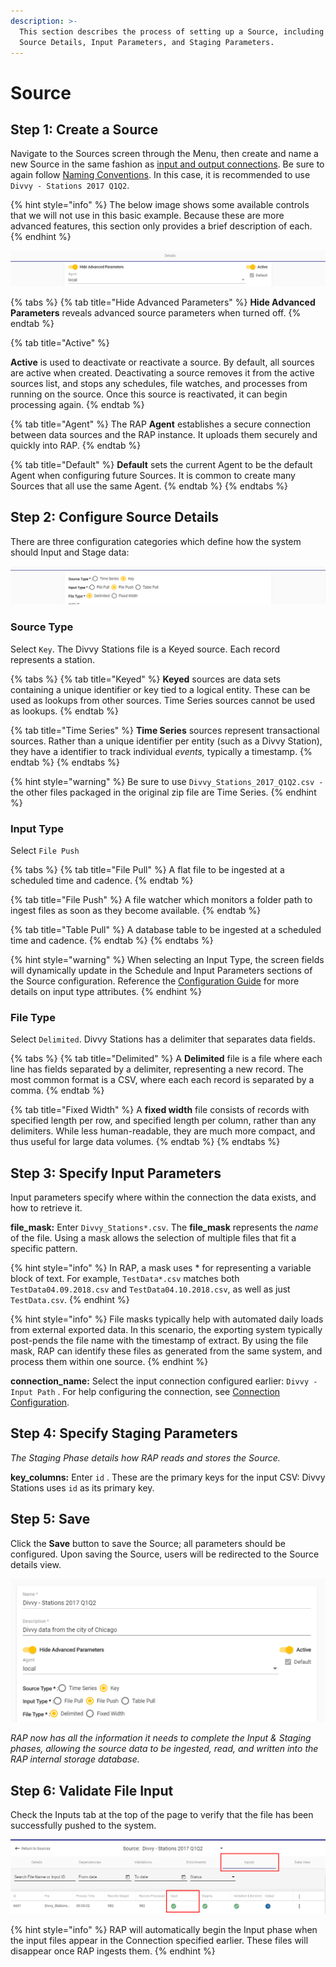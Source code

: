 ```yaml
---
description: >-
  This section describes the process of setting up a Source, including the
  Source Details, Input Parameters, and Staging Parameters.
---
```


# Source

## Step 1: Create a Source

Navigate to the Sources screen through the Menu, then create and name a new Source in the same fashion as [input and output connections](connection.md). Be sure to again follow [Naming Conventions](../../common-use-cases/naming-convention.md#input-type-file-push-and-file-pull). In this case, it is  recommended to use `Divvy - Stations 2017 Q1Q2`.

{% hint style="info" %}
The below image shows some available controls that we will not use in this basic example. Because these are more advanced features, this section only provides a brief description of each.
{% endhint %}

![Extra Options; Leave as-is](../../.gitbook/assets/screenshot_5%20%283%29.png)

{% tabs %}
{% tab title="Hide Advanced Parameters" %}
**Hide Advanced Parameters** reveals advanced source parameters when turned off.
{% endtab %}

{% tab title="Active" %}

**Active** is used to deactivate or reactivate a source. By default, all sources are active when created. Deactivating a source removes it from the active sources list, and stops any schedules, file watches, and processes from running on the source. Once this source is reactivated, it can begin processing again.
{% endtab %}

{% tab title="Agent" %}
The RAP **Agent** establishes a secure connection between data sources and the RAP instance. It uploads them securely and quickly into RAP.
{% endtab %}

{% tab title="Default" %}
**Default** sets the current Agent to be the default Agent when configuring future Sources. It is common to create many Sources that all use the same Agent.
{% endtab %}
{% endtabs %}

## Step 2: Configure Source Details

There are three configuration categories which define how the system should Input and Stage data:

![Source Detail Options](../../.gitbook/assets/screenshot_4.png)

### Source Type

Select `Key`. The Divvy Stations file is a Keyed source. Each record represents a station.

{% tabs %}
{% tab title="Keyed" %}
**Keyed** sources are data sets containing a unique identifier or key tied to a logical entity. These can be used as lookups from other sources. Time Series sources cannot be used as lookups.
{% endtab %}

{% tab title="Time Series" %}
**Time Series** sources represent transactional sources. Rather than a unique identifier per entity \(such as a Divvy Station\), they have a identifier to track individual _events,_ typically a timestamp.
{% endtab %}
{% endtabs %}

{% hint style="warning" %}
Be sure to use `Divvy_Stations_2017_Q1Q2.csv -`the other files packaged in the original zip file are Time Series.
{% endhint %}

### Input Type

Select `File Push`

{% tabs %}
{% tab title="File Pull" %}
A flat file to be ingested at a scheduled time and cadence.
{% endtab %}

{% tab title="File Push" %}
A file watcher which monitors a folder path to ingest files as soon as they become available.
{% endtab %}

{% tab title="Table Pull" %}
A database table to be ingested at a scheduled time and cadence.
{% endtab %}
{% endtabs %}

{% hint style="warning" %}
When selecting an Input Type, the screen fields will dynamically update in the Schedule and Input Parameters sections of the Source configuration. Reference the [Configuration Guide](../../configuring-the-data-integration-process/) for more details on input type attributes.
{% endhint %}

### **File Type**

Select `Delimited`. Divvy Stations has a delimiter that separates data fields.

{% tabs %}
{% tab title="Delimited" %}
A **Delimited** file is a file where each line has fields separated by a delimiter, representing a new record. The most common format is a CSV, where each each record is separated by a comma. 
{% endtab %}

{% tab title="Fixed Width" %}
A **fixed width** file consists of records with specified length per row, and specified length per column, rather than any delimiters. While less human-readable, they are much more compact, and thus useful for large data volumes.
{% endtab %}
{% endtabs %}

## **Step 3: Specify Input Parameters**

Input parameters specify where within the connection the data exists, and how to retrieve it.

**file\_mask:** Enter `Divvy_Stations*.csv`. The **file\_mask** represents the _name_ of the file. Using a mask allows the selection of multiple files that fit a specific pattern.

{% hint style="info" %}
In RAP, a mask uses \* for representing a variable block of text. For example, `TestData*.csv` matches both `TestData04.09.2018.csv` and `TestData04.10.2018.csv`, as well as just `TestData.csv`.
{% endhint %}

{% hint style="info" %}
File masks typically help with automated daily loads from external exported data. In this scenario, the exporting system typically post-pends the file name with the timestamp of extract. By using the file mask, RAP can identify these files as generated from the same system, and process them within one source.
{% endhint %}

**connection\_name:** Select the input connection configured earlier: `Divvy - Input Path` . For help configuring the connection, see [Connection Configuration](connection.md).

## **Step 4: Specify Staging Parameters**

_The Staging Phase details how RAP reads and stores the Source._

**key\_columns:** Enter `id` . These are the primary keys for the input CSV: Divvy Stations uses `id` as its primary key.

## Step 5: Save

Click the **Save** button to save the Source; all parameters should be configured. Upon saving the Source, users will be redirected to the Source details view.

![Source Details](../../.gitbook/assets/image%20%28102%29.png)

_RAP now has all the information it needs to complete the Input & Staging phases, allowing the source data to be ingested, read, and written into the RAP internal storage database._

## Step 6: Validate File Input

Check the Inputs tab at the top of the page to verify that the file has been successfully pushed to the system.

![Input Found &amp; Ingested](../../.gitbook/assets/screenshot_9%20%281%29.png)

{% hint style="info" %}
RAP will automatically begin the Input phase when the input files appear in the Connection specified earlier. These files will disappear once RAP ingests them.
{% endhint %}

